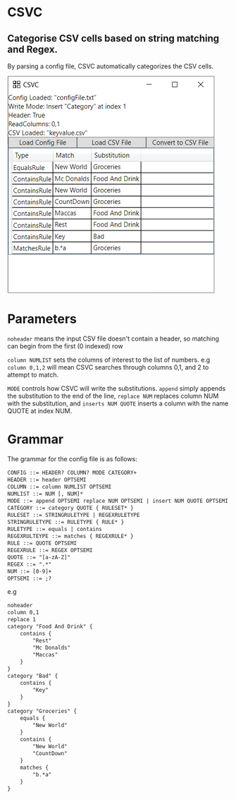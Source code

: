 # CSVC
## Categorise CSV cells based on string matching and Regex. 

By parsing a config file, CSVC automatically categorizes the CSV cells. 

![Screenshot](readMeImages/screenshot.png)

# Parameters
```noheader``` means the input CSV file doesn't contain a header, so matching can begin from the first (0 indexed) row

```column NUMLIST``` sets the columns of interest to the list of numbers. e.g ```column 0,1,2``` will mean CSVC searches through columns 0,1, and 2 to attempt to match.

```MODE``` controls how CSVC will write the substitutions. ```append``` simply appends the substitution to the end of the line, ```replace NUM``` replaces column NUM 
with the substitution, and ```inserts NUM QUOTE``` inserts a column with the name QUOTE at index NUM.

# Grammar 
The grammar for the config file is as follows:
```
CONFIG ::= HEADER? COLUMN? MODE CATEGORY+
HEADER ::= header OPTSEMI
COLUMN ::= column NUMLIST OPTSEMI
NUMLIST ::= NUM [, NUM]*
MODE ::= append OPTSEMI replace NUM OPTSEMI | insert NUM QUOTE OPTSEMI
CATEGORY ::= category QUOTE { RULESET* }
RULESET ::= STRINGRULETYPE | REGEXRULETYPE
STRINGRULETYPE ::= RULETYPE { RULE* }
RULETYPE ::= equals | contains
REGEXRULTEYPE ::= matches { REGEXRULE* }
RULE ::= QUOTE OPTSEMI
REGEXRULE ::= REGEX OPTSEMI
QUOTE ::= "[a-zA-Z]"
REGEX ::= ".*"
NUM ::= [0-9]+
OPTSEMI ::= ;?
```

e.g 
```
noheader
column 0,1
replace 1
category "Food And Drink" {
    contains {
        "Rest"
        "Mc Donalds"
        "Maccas"
    }
}
category "Bad" {
    contains {
        "Key"
    }
}
category "Groceries" {
    equals {
        "New World"
    }
    contains {
        "New World"
        "CountDown"
    }
    matches {
        "b.*a"
    }
}
```
